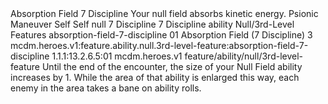 <ability>
  <name>Absorption Field</name>
  <cost>7 Discipline</cost>
  <flavor>Your null field absorbs kinetic energy.</flavor>
  <keywords>
    <keyword>Psionic</keyword>
  </keywords>
  <type>Maneuver</type>
  <distance>Self</distance>
  <target>Self</target>
  <metadata>
    <class>null</class>
    <cost>7 Discipline</cost>
    <cost_amount>7</cost_amount>
    <cost_resource>Discipline</cost_resource>
    <feature_type>ability</feature_type>
    <file_dpath>Null/3rd-Level Features</file_dpath>
    <item_id>absorption-field-7-discipline</item_id>
    <item_index>01</item_index>
    <item_name>Absorption Field (7 Discipline)</item_name>
    <level>3</level>
    <scc>mcdm.heroes.v1:feature.ability.null.3rd-level-feature:absorption-field-7-discipline</scc>
    <scdc>1.1.1:13.2.6.5:01</scdc>
    <source>mcdm.heroes.v1</source>
    <type>feature/ability/null/3rd-level-feature</type>
  </metadata>
  <effects>
    <effect type="mundane">Until the end of the encounter, the size of your Null Field ability increases by 1. While the area of that ability is enlarged this way, each enemy in the area takes a bane on ability rolls.</effect>
  </effects>
</ability>
